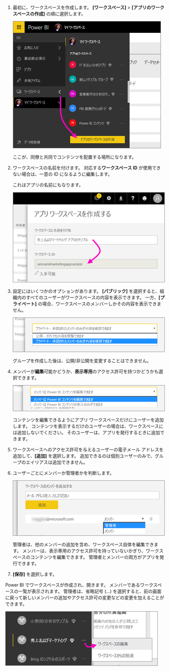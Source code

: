 1. 最初に、ワークスペースを作成します。 **[ワークスペース]**  > **[アプリのワークスペースの作成]** の順に選択します。 
   
     ![アプリのワークスペースを作成する](media/powerbi-service-create-app-workspace/power-bi-create-app-workspace.png)
   
    ここが、同僚と共同でコンテンツを配置する場所になります。

2. ワークスペースの名前を付けます。 対応する**ワークスペース ID** が使用できない場合は、一意の ID になるように編集します。
   
     これはアプリの名前にもなります。
   
     ![ワークスペースに名前を付ける](media/powerbi-service-create-app-workspace/power-bi-apps-create-workspace-name.png)

3. 設定にはいくつかのオプションがあります。 **[パブリック]** を選択すると、組織内のすべてのユーザーがワークスペースの内容を表示できます。 一方、**[プライベート]** の場合、ワークスペースのメンバーしかその内容を表示できません。
   
     ![公開または非公開を設定する](media/powerbi-service-create-app-workspace/power-bi-apps-create-workspace-private-public.png)
   
    グループを作成した後は、公開/非公開を変更することはできません。

4. メンバーが**編集**可能かどうか、**表示専用**のアクセス許可を持つかどうかも選択できます。
   
     ![編集または表示専用を設定する](media/powerbi-service-create-app-workspace/power-bi-apps-create-workspace-members-edit.png)
   
     コンテンツを編集できるようにアプリ ワークスペースだけにユーザーを追加します。 コンテンツを表示するだけのユーザーの場合は、ワークスペースには追加しないでください。 そのユーザーは、アプリを発行するときに追加できます。

5. ワークスペースへのアクセス許可を与えるユーザーの電子メール アドレスを追加して、**[追加]** を選択します。 追加できるのは個別ユーザーのみで、グループのエイリアスは追加できません。

6. ユーザーごとにメンバーか管理者かを判断します。
   
     ![メンバーまたは管理者を設定する](media/powerbi-service-create-app-workspace/power-bi-apps-create-workspace-admin.png)
   
    管理者は、他のメンバーの追加を含め、ワークスペース自体を編集できます。 メンバーは、表示専用のアクセス許可を持っていないかぎり、ワークスぺースのコンテンツを編集できます。 管理者とメンバーの両方がアプリを発行できます。

7. **[保存]** を選択します。

Power BI でワークスペースが作成され、開きます。 メンバーであるワークスペースの一覧が表示されます。 管理者は、省略記号 (...) を選択すると、前の画面に戻って新しいメンバーの追加やアクセス許可の変更などの変更を加えることができます。

![ワークスペースの編集](media/powerbi-service-create-app-workspace/power-bi-apps-edit-workspace-ellipsis.png)

